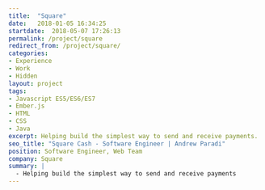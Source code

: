 ```yaml
---
title:  "Square"
date:   2018-01-05 16:34:25
startdate:  2018-05-07 17:26:13
permalink: /project/square
redirect_from: /project/square/
categories:
- Experience
- Work
- Hidden
layout: project
tags:
- Javascript ES5/ES6/ES7
- Ember.js
- HTML
- CSS
- Java
excerpt: Helping build the simplest way to send and receive payments.
seo_title: "Square Cash - Software Engineer | Andrew Paradi"
position: Software Engineer, Web Team
company: Square
summary: |
  - Helping build the simplest way to send and receive payments
---
```

